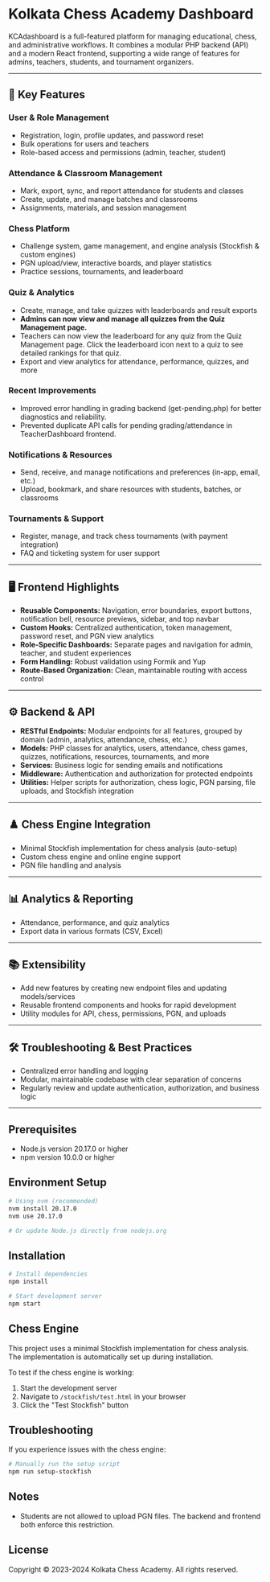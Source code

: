 # Kolkata Chess Academy Dashboard

KCAdashboard is a full-featured platform for managing educational, chess, and administrative workflows. It combines a modular PHP backend (API) and a modern React frontend, supporting a wide range of features for admins, teachers, students, and tournament organizers.

---

## 🌟 Key Features

### User & Role Management
- Registration, login, profile updates, and password reset
- Bulk operations for users and teachers
- Role-based access and permissions (admin, teacher, student)

### Attendance & Classroom Management
- Mark, export, sync, and report attendance for students and classes
- Create, update, and manage batches and classrooms
- Assignments, materials, and session management

### Chess Platform
- Challenge system, game management, and engine analysis (Stockfish & custom engines)
- PGN upload/view, interactive boards, and player statistics
- Practice sessions, tournaments, and leaderboard



### Quiz & Analytics
- Create, manage, and take quizzes with leaderboards and result exports
- **Admins can now view and manage all quizzes from the Quiz Management page.**
- Teachers can now view the leaderboard for any quiz from the Quiz Management page. Click the leaderboard icon next to a quiz to see detailed rankings for that quiz.
- Export and view analytics for attendance, performance, quizzes, and more

### Recent Improvements
- Improved error handling in grading backend (get-pending.php) for better diagnostics and reliability.
- Prevented duplicate API calls for pending grading/attendance in TeacherDashboard frontend.

### Notifications & Resources
- Send, receive, and manage notifications and preferences (in-app, email, etc.)
- Upload, bookmark, and share resources with students, batches, or classrooms

### Tournaments & Support
- Register, manage, and track chess tournaments (with payment integration)
- FAQ and ticketing system for user support

---

## 🖥️ Frontend Highlights

- **Reusable Components:** Navigation, error boundaries, export buttons, notification bell, resource previews, sidebar, and top navbar
- **Custom Hooks:** Centralized authentication, token management, password reset, and PGN view analytics
- **Role-Specific Dashboards:** Separate pages and navigation for admin, teacher, and student experiences
- **Form Handling:** Robust validation using Formik and Yup
- **Route-Based Organization:** Clean, maintainable routing with access control

---

## ⚙️ Backend & API

- **RESTful Endpoints:** Modular endpoints for all features, grouped by domain (admin, analytics, attendance, chess, etc.)
- **Models:** PHP classes for analytics, users, attendance, chess games, quizzes, notifications, resources, tournaments, and more
- **Services:** Business logic for sending emails and notifications
- **Middleware:** Authentication and authorization for protected endpoints
- **Utilities:** Helper scripts for authorization, chess logic, PGN parsing, file uploads, and Stockfish integration

---

## ♟️ Chess Engine Integration

- Minimal Stockfish implementation for chess analysis (auto-setup)
- Custom chess engine and online engine support
- PGN file handling and analysis

---

## 📊 Analytics & Reporting

- Attendance, performance, and quiz analytics
- Export data in various formats (CSV, Excel)

---

## 📚 Extensibility

- Add new features by creating new endpoint files and updating models/services
- Reusable frontend components and hooks for rapid development
- Utility modules for API, chess, permissions, PGN, and uploads

---

## 🛠️ Troubleshooting & Best Practices

- Centralized error handling and logging
- Modular, maintainable codebase with clear separation of concerns
- Regularly review and update authentication, authorization, and business logic

---

## Prerequisites

- Node.js version 20.17.0 or higher
- npm version 10.0.0 or higher

## Environment Setup

```bash
# Using nvm (recommended)
nvm install 20.17.0
nvm use 20.17.0

# Or update Node.js directly from nodejs.org
```

## Installation

```bash
# Install dependencies
npm install

# Start development server
npm start
```

## Chess Engine

This project uses a minimal Stockfish implementation for chess analysis. The implementation is automatically set up during installation.

To test if the chess engine is working:
1. Start the development server
2. Navigate to `/stockfish/test.html` in your browser
3. Click the "Test Stockfish" button

## Troubleshooting

If you experience issues with the chess engine:

```bash
# Manually run the setup script
npm run setup-stockfish
```

## Notes

- Students are not allowed to upload PGN files. The backend and frontend both enforce this restriction.

## License

Copyright © 2023-2024 Kolkata Chess Academy. All rights reserved.

